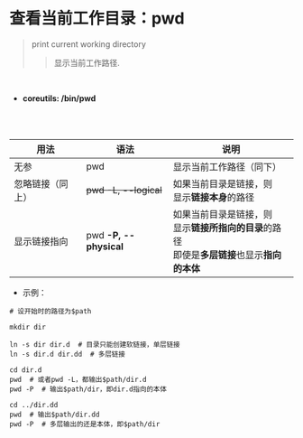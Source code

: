# 查看当前工作目录：pwd
> print current working directory
>
>> 显示当前工作路径.

<br>

- **coreutils: /bin/pwd**

<br><br>

| 用法 | 语法 | 说明 |
| --- | --- | --- |
| 无参 | pwd | 显示当前工作路径（同下）|
| 忽略链接（同上）| ~~pwd -L, --logical~~ | 如果当前目录是链接，则<br>显示**链接本身**的路径 |
| 显示链接指向 | pwd **-P, --physical** | 如果当前目录是链接，则<br>显示**链接所指向的目录**的路径<br>即使是**多层链接**也显示**指向的本体** |

- 示例：

```shell
# 设开始时的路径为$path

mkdir dir

ln -s dir dir.d  # 目录只能创建软链接，单层链接
ln -s dir.d dir.dd  # 多层链接

cd dir.d
pwd  # 或者pwd -L，都输出$path/dir.d
pwd -P  # 输出$path/dir，即dir.d指向的本体

cd ../dir.dd
pwd  # 输出$path/dir.dd
pwd -P  # 多层输出的还是本体，即$path/dir
```
